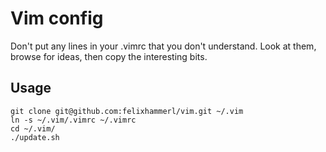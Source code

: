 # Vim config

Don't put any lines in your .vimrc that you don't understand. Look at them, browse for ideas, then copy the interesting bits.

## Usage

```
git clone git@github.com:felixhammerl/vim.git ~/.vim
ln -s ~/.vim/.vimrc ~/.vimrc
cd ~/.vim/
./update.sh
```

